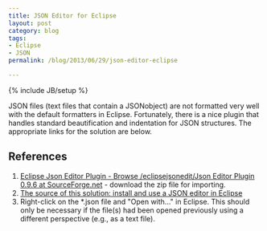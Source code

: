 ```yaml
---
title: JSON Editor for Eclipse
layout: post
category: blog
tags:
- Eclipse
- JSON
permalink: /blog/2013/06/29/json-editor-eclipse

---
```

{% include JB/setup %}
<div id="node-289" class="node node-blog node-promoted">
  <div class="content clearfix">
    <div class="field field-name-body field-type-text-with-summary field-label-hidden"><div class="field-items"><div class="field-item even"><p>JSON files (text files that contain a JSONobject) are not formatted very well with the default formatters in Eclipse. Fortunately, there is a nice plugin that handles standard beautification and indentation for JSON structures. The appropriate links for the solution are below.</p>
<!--break-->
<h2>
	References</h2>
<ol><li>
		<a href="http://sourceforge.net/projects/eclipsejsonedit/files/eclipsejsonedit/Json%20Editor%20Plugin%200.9.6/">Eclipse Json Editor Plugin - Browse /eclipsejsonedit/Json Editor Plugin 0.9.6 at SourceForge.net</a> - download the zip file for importing.</li>
	<li>
		<a href="http://stackoverflow.com/questions/8553200/ho-do-i-install-and-use-a-json-editor-in-eclipse">The source of this solution: install and use a JSON editor in Eclipse</a></li>
	<li>
		Right-click on the *.json file and "Open with..." in Eclipse. This should only be necessary if the file(s) had been opened previously using a different perspective (e.g., as a text file).</li>
</ol></div></div></div>  </div>
</div>
